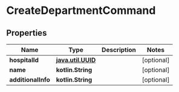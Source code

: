 
# CreateDepartmentCommand

## Properties
Name | Type | Description | Notes
------------ | ------------- | ------------- | -------------
**hospitalId** | [**java.util.UUID**](java.util.UUID.md) |  |  [optional]
**name** | **kotlin.String** |  |  [optional]
**additionalInfo** | **kotlin.String** |  |  [optional]



